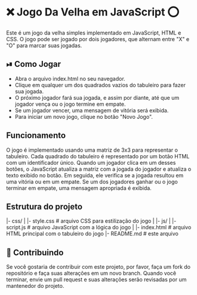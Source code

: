 # ❌ Jogo Da Velha em JavaScript ⭕

Este é um jogo da velha simples implementado em JavaScript, HTML e CSS. O jogo pode ser jogado por dois jogadores, que alternam entre "X" e "O" para marcar suas jogadas.

## ⏯ Como Jogar

 * Abra o arquivo index.html no seu navegador.
 * Clique em qualquer um dos quadrados vazios do tabuleiro para fazer sua jogada.
 * O próximo jogador fará sua jogada, e assim por diante, até que um jogador vença ou o jogo termine em empate.
 * Se um jogador vencer, uma mensagem de vitória será exibida.
 * Para iniciar um novo jogo, clique no botão "Novo Jogo".

## Funcionamento
  
 O jogo é implementado usando uma matriz de 3x3 para representar o tabuleiro. Cada quadrado do tabuleiro é representado por um botão HTML com um identificador único. Quando um jogador clica em um desses botões, o JavaScript atualiza a matriz com a jogada do jogador e atualiza o texto exibido no botão. Em seguida, ele verifica se a jogada resultou em uma vitória ou em um empate. Se um dos jogadores ganhar ou o jogo terminar em empate, uma mensagem apropriada é exibida.
 
 ## Estrutura do projeto
 
|- css/
|   |- style.css         # arquivo CSS para estilização do jogo
|
|- js/
|   |- script.js         # arquivo JavaScript com a lógica do jogo
|
|- index.html            # arquivo HTML principal com o tabuleiro do jogo
|- README.md             # este arquivo

## 🌳 Contribuindo
Se você gostaria de contribuir com este projeto, por favor, faça um fork do repositório e faça suas alterações em um novo branch. 
Quando você terminar, envie um pull request e suas alterações serão revisadas por um mantenedor do projeto.
